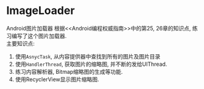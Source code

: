 # ImageLoader
Android图片加载器
根据<<Android编程权威指南>>中的第25, 26章的知识点, 练习编写了这个图片加载器.  
主要知识点:
1. 使用`AsnycTask`, 从内容提供器中查找到所有的图片及图片目录
2. 使用`HandlerThread`, 获取图片的缩略图, 并不断的发给UIThread.
3. 练习内容解析器, Bitmap缩略图的生成等功能.
4. 使用RecyclerView显示图片缩略图.
